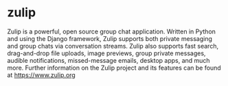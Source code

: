 # zulip
Zulip is a powerful, open source group chat application. Written in Python and using the Django framework, Zulip supports both private messaging and group chats via conversation streams.  Zulip also supports fast search, drag-and-drop file uploads, image previews, group private messages, audible notifications, missed-message emails, desktop apps, and much more.  Further information on the Zulip project and its features can be found at https://www.zulip.org
